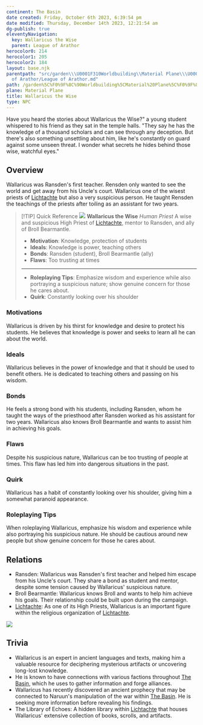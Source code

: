 ```yaml
---
continent: The Basin
date created: Friday, October 6th 2023, 6:39:54 pm
date modified: Thursday, December 14th 2023, 12:21:54 am
dg-publish: true
eleventyNavigation:
  key: Wallaricus the Wise
  parent: League of Arathor
herocolor0: 214
herocolor1: 205
herocolor2: 184
layout: base.njk
parentpath: "src/garden\\\U0001F310Worldbuilding\\Material Plane\\\U0001F3DE️The Basin\\Factions\\League
  of Arathor/League of Arathor.md"
path: /garden%5C%F0%9F%8C%90Worldbuilding%5CMaterial%20Plane%5C%F0%9F%8F%9E%EF%B8%8FThe%20Basin%5CFactions%5CLeague%20of%20Arathor/Wallaricus%20the%20Wise/
plane: Material Plane
title: Wallaricus the Wise
type: NPC
---
```


Have you heard the stories about Wallaricus the Wise?" a young student whispered to his friend as they sat in the temple halls. "They say he has the knowledge of a thousand scholars and can see through any deception. But there's also something unsettling about him, like he's constantly on guard against some unseen threat. I wonder what secrets he hides behind those wise, watchful eyes."

## Overview

Wallaricus was Ransden's first teacher. Rensden only wanted to see the world and get away from his Uncle's court. Wallaricus one of the wisest priests of [Lichtachte](/garden/%F0%9F%8C%90Worldbuilding%5CMaterial%20Plane%5C%F0%9F%8F%9E%EF%B8%8FThe%20Basin%5CRegions%5CLichtachte/Lichtachte) but also a very suspicious person. He taught Rensden the teachings of the priests after toiling as an assistant for two years.

> [!TIP] Quick Reference
> ![](/static/Wallaricus%20the%20Wise.png) 
> **Wallaricus the Wise** _Human Priest_ 
>  A wise and suspicious High Priest of [Lichtachte](/garden/%F0%9F%8C%90Worldbuilding%5CMaterial%20Plane%5C%F0%9F%8F%9E%EF%B8%8FThe%20Basin%5CRegions%5CLichtachte/Lichtachte), mentor to Ransden, and ally of Broll Bearmantle.
>- **Motivation**: Knowledge, protection of students
>- **Ideals**: Knowledge is power, teaching others
>- **Bonds**: Ransden (student), Broll Bearmantle (ally)
>- **Flaws**: Too trusting at times
> ____
>- **Roleplaying Tips**: Emphasize wisdom and experience while also portraying a suspicious nature; show genuine concern for those he cares about.
>-  **Quirk**: Constantly looking over his shoulder

### Motivations

Wallaricus is driven by his thirst for knowledge and desire to protect his students. He believes that knowledge is power and seeks to learn all he can about the world.

### Ideals

Wallaricus believes in the power of knowledge and that it should be used to benefit others. He is dedicated to teaching others and passing on his wisdom.

### Bonds

He feels a strong bond with his students, including Ransden, whom he taught the ways of the priesthood after Ransden worked as his assistant for two years. Wallaricus also knows Broll Bearmantle and wants to assist him in achieving his goals.

### Flaws

Despite his suspicious nature, Wallaricus can be too trusting of people at times. This flaw has led him into dangerous situations in the past.

### Quirk

Wallaricus has a habit of constantly looking over his shoulder, giving him a somewhat paranoid appearance.

### Roleplaying Tips

When roleplaying Wallaricus, emphasize his wisdom and experience while also portraying his suspicious nature. He should be cautious around new people but show genuine concern for those he cares about.

## Relations
- Ransden: Wallaricus was Ransden's first teacher and helped him escape from his Uncle's court. They share a bond as student and mentor, despite some tension caused by Wallaricus' suspicious nature.
- Broll Bearmantle: Wallaricus knows Broll and wants to help him achieve his goals. Their relationship could be built upon during the campaign.
- [Lichtachte](/garden/%F0%9F%8C%90Worldbuilding%5CMaterial%20Plane%5C%F0%9F%8F%9E%EF%B8%8FThe%20Basin%5CRegions%5CLichtachte/Lichtachte): As one of its High Priests, Wallaricus is an important figure within the religious organization of [Lichtachte](/garden/%F0%9F%8C%90Worldbuilding%5CMaterial%20Plane%5C%F0%9F%8F%9E%EF%B8%8FThe%20Basin%5CRegions%5CLichtachte/Lichtachte).

![](/static/Placeholder.png)

## Trivia

- Wallaricus is an expert in ancient languages and texts, making him a valuable resource for deciphering mysterious artifacts or uncovering long-lost knowledge.
- He is known to have connections with various factions throughout [The Basin](/garden/%F0%9F%8C%90Worldbuilding%5CMaterial%20Plane%5C%F0%9F%8F%9E%EF%B8%8FThe%20Basin/The%20Basin), which he uses to gather information and forge alliances.
- Wallaricus has recently discovered an ancient prophecy that may be connected to Naruun's manipulation of the war within [The Basin](/garden/%F0%9F%8C%90Worldbuilding%5CMaterial%20Plane%5C%F0%9F%8F%9E%EF%B8%8FThe%20Basin/The%20Basin). He is seeking more information before revealing his findings.
- The Library of Echoes: A hidden library within [Lichtachte](/garden/%F0%9F%8C%90Worldbuilding%5CMaterial%20Plane%5C%F0%9F%8F%9E%EF%B8%8FThe%20Basin%5CRegions%5CLichtachte/Lichtachte) that houses Wallaricus' extensive collection of books, scrolls, and artifacts.